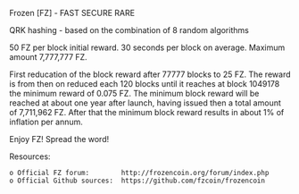 Frozen [FZ] - FAST SECURE RARE

QRK hashing - based on the combination of 8 random algorithms

50 FZ per block initial reward. 30 seconds per block on average.
Maximum amount 7,777,777 FZ.

First reducation of the block reward after 77777 blocks to 25 FZ. The reward
is from then on reduced each 120 blocks until it reaches at block 1049178 the 
minimum reward of 0.075 FZ. The minimum block reward will be reached at about
one year after launch, having issued then a total amount of 7,711,962 FZ. After
that the minimum block reward results in about 1% of inflation per annum.

Enjoy FZ! Spread the word!


Resources:

    o Official FZ forum:        http://frozencoin.org/forum/index.php
    o Official Github sources:  https://github.com/fzcoin/frozencoin

